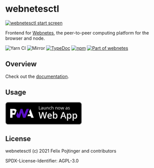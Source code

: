 # webnetesctl

[![webnetesctl start screen](https://docs.webnetes.dev/getting-started/img/start.png)](https://webnetes.dev/)

Frontend for [Webnetes](https://github.com/alphahorizonio/webnetes), the peer-to-peer computing platform for the browser and node.

![Yarn CI](https://github.com/alphahorizonio/webnetesctl/workflows/Yarn%20CI/badge.svg)
![Mirror](https://github.com/alphahorizonio/webnetesctl/workflows/Mirror/badge.svg)
[![TypeDoc](https://img.shields.io/badge/TypeScript-Documentation-informational)](https://alphahorizonio.github.io/webnetesctl/)
[![npm](https://img.shields.io/npm/v/@alphahorizonio/webnetesctl)](https://www.npmjs.com/package/@alphahorizonio/webnetesctl)
[![Part of webnetes](https://img.shields.io/badge/Part%20of-webnetes-black)](https://webnetes.dev/)

## Overview

Check out the [documentation](https://docs.webnetes.dev/).

## Usage

[<img src="./img/launch.png" width="240">](https://webnetes.dev/)

## License

webnetesctl (c) 2021 Felix Pojtinger and contributors

SPDX-License-Identifier: AGPL-3.0
